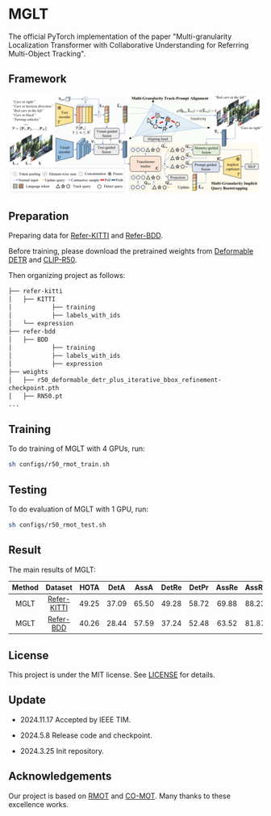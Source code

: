 # MGLT

The official PyTorch implementation of the paper "Multi-granularity Localization Transformer with Collaborative Understanding for Referring Multi-Object Tracking".

## Framework

<div align=center><img src="assets/network.jpg" /></div>


## Preparation

Preparing data for [Refer-KITTI](https://github.com/wudongming97/RMOT) and [Refer-BDD](https://github.com/lab206/EchoTrack).

Before training, please download the pretrained weights from [Deformable DETR](https://github.com/fundamentalvision/Deformable-DETR) and [CLIP-R50](https://openaipublic.azureedge.net/clip/models/afeb0e10f9e5a86da6080e35cf09123aca3b358a0c3e3b6c78a7b63bc04b6762/RN50.pt).

Then organizing project as follows:

~~~
├── refer-kitti
│   ├── KITTI
│           ├── training
│           ├── labels_with_ids
│   └── expression
├── refer-bdd
│   ├── BDD
│           ├── training
│           ├── labels_with_ids
│           ├── expression
├── weights
│   ├── r50_deformable_detr_plus_iterative_bbox_refinement-checkpoint.pth
│   ├── RN50.pt
...
~~~

## Training

To do training of MGLT with 4 GPUs, run:

```bash 
sh configs/r50_rmot_train.sh
```

## Testing

To do evaluation of MGLT with 1 GPU, run:

```bash
sh configs/r50_rmot_test.sh
```



## Result

The main results of MGLT:

| **Method** |                     **Dataset**                     | **HOTA** | **DetA** | **AssA** | **DetRe** | **DetPr** | **AssRe** | **AssRr** | **LocA** | **MOTA** | **IDFI** | **IDS** |                                        **URL**                                         |
|:----------:|:---------------------------------------------------:|:--------:|:--------:|:--------:|:---------:|:---------:|:---------:|-----------|----------|----------|----------|---------|:--------------------------------------------------------------------------------------:|
|    MGLT    | [Refer-KITTI](https://github.com/wudongming97/RMOT) |  49.25   |  37.09   |  65.50   |   49.28   |   58.72   |   69.88   | 88.23     | 91.10    | 21.13    | 55.91    | 2442    | [model](https://drive.google.com/drive/folders/1m1vPOeAw__Q6BRZ0tAKa0DmYXmkO4czk?usp=sharing) |
|    MGLT    | [Refer-BDD](https://github.com/lab206/EchoTrack)    |  40.26   |  28.44   |  57.59   |   37.24   |   52.48   |   63.52   | 81.87     | 86.98    | 11.68    | 44.41    | 12935    | [model](https://drive.google.com/drive/folders/1m1vPOeAw__Q6BRZ0tAKa0DmYXmkO4czk?usp=sharing) |

## License

This project is under the MIT license. See [LICENSE](https://github.com/JiajunChern/MGLT/blob/main/LICENSE) for details.

## Update
- 2024.11.17 Accepted by IEEE TIM.

- 2024.5.8 Release code and checkpoint.

- 2024.3.25 Init repository.


## Acknowledgements

Our project is based on [RMOT](https://github.com/wudongming97/RMOT) and 
[CO-MOT](https://github.com/BingfengYan/CO-MOT). Many thanks to these excellence works.

